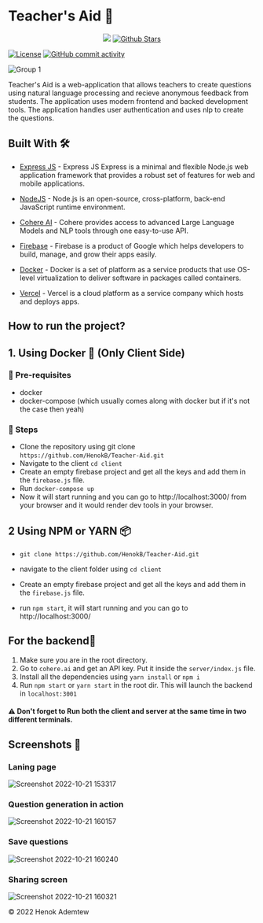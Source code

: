 # Teacher's Aid 🧾

<p align="center">
   <a href="#contributors"><img src="https://img.shields.io/github/contributors/HenokB/Teacher-Aid.svg?color=c0c8d0"></a>
   <a href="https://github.com/HenokB/Teacher-Aid/stargazers"><img src="https://img.shields.io/github/stars/HenokB/Teacher-Aid?color=e4b442" alt="Github Stars"></a>

   <a href="https://github.com/HenokB/Teacher-Aid/blob/main/LICENSE"><img src="https://img.shields.io/badge/license-MIT-9d2235" alt="License"></a>
   <a href="https://github.com/HenokB/Teacher-Aid/commits/main"><img alt="GitHub commit activity" src="https://img.shields.io/github/commit-activity/m/HenokB/Teacher-Aid?color=8b55e3"/></a> 
</p>


![Group 1](https://user-images.githubusercontent.com/46082799/198262471-9bf42ad7-91f0-4231-8438-221270bf84f5.png)


Teacher's Aid is a web-application that allows teachers to create questions using natural language processing and recieve anonymous feedback from students. The application uses modern frontend and backed development tools. The application handles user authentication and uses nlp to create the questions.


## Built With 🛠


- [Express JS](https://expressjs.com) - Express JS Express is a minimal and flexible Node.js web application framework that provides a robust set of features for web and mobile applications. 

- [NodeJS](https://nodejs.org/en/) - Node.js is an open-source, cross-platform, back-end JavaScript runtime environment.

- [Cohere AI](https://cohere.ai/) - Cohere provides access to advanced Large Language Models and NLP tools through one easy-to-use API. 

- [Firebase](https://firebase.google.com/) - Firebase is a product of Google which helps developers to build, manage, and grow their apps easily.

- [Docker](https://www.docker.com) - Docker is a set of platform as a service products that use OS-level virtualization to deliver software in packages called containers. 

- [Vercel](https://vercel.com/) - Vercel is a cloud platform as a service company which hosts and deploys apps.


## How to run the project?
## 1. Using Docker 🐳 (Only Client Side)

### 📌 Pre-requisites
- docker
- docker-compose (which usually comes along with docker but if it's not the case then yeah)

### 📌 Steps 
- Clone the repository using git clone 
```https://github.com/HenokB/Teacher-Aid.git``` 
- Navigate to the client `cd client`
- Create an empty firebase project and get all the keys and add them in the `firebase.js` file.
- Run `docker-compose up`
- Now it will start running and you can go to http://localhost:3000/ from your browser and it would render dev tools in your browser.


## 2 Using NPM or YARN 📦


- `git clone https://github.com/HenokB/Teacher-Aid.git`

- navigate to the client folder using `cd client`

- Create an empty firebase project and get all the keys and add them in the `firebase.js` file.

- run `npm start`, it will start running and you can go to http://localhost:3000/


## For the backend🔌

1. Make sure you are in the root directory.
2. Go to `cohere.ai` and get an API key. Put it inside the `server/index.js` file.
2. Install all the dependencies using `yarn install` or `npm i`
3. Run `npm start` or `yarn start` in the root dir. This will launch the backend in `localhost:3001`

#### ⚠️ Don't forget to Run both the client and server at the same time in two different terminals.

## Screenshots 📸

### Laning page
![Screenshot 2022-10-21 153317](https://user-images.githubusercontent.com/46082799/197202393-ad8d2ee4-fb21-462e-a10d-069bf4b31f75.jpg)

### Question generation in action
![Screenshot 2022-10-21 160157](https://user-images.githubusercontent.com/46082799/197202407-d2a0f9ba-7067-4284-9b1d-110f156c204f.jpg)

### Save questions
![Screenshot 2022-10-21 160240](https://user-images.githubusercontent.com/46082799/197202418-d344183d-37f7-4d94-a2bf-6bf33f5971ec.jpg)

### Sharing screen
![Screenshot 2022-10-21 160321](https://user-images.githubusercontent.com/46082799/197202383-d385b9d9-b01d-4b91-8f84-165e32a98f02.jpg)


© 2022 Henok Ademtew
